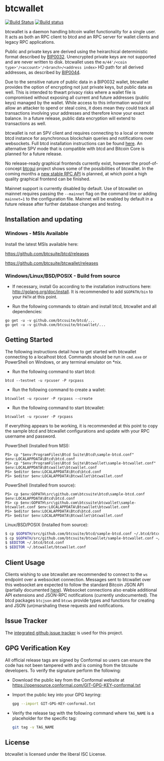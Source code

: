 btcwallet
=========

[![Build Status](https://travis-ci.org/btcsuite/btcwallet.png?branch=master)](https://travis-ci.org/btcsuite/btcwallet)
[![Build status](https://ci.appveyor.com/api/projects/status/88nxvckdj8upqr36/branch/master?svg=true)](https://ci.appveyor.com/project/jrick/btcwallet/branch/master)

btcwallet is a daemon handling bitcoin wallet functionality for a
single user.  It acts as both an RPC client to btcd and an RPC server
for wallet clients and legacy RPC applications.

Public and private keys are derived using the heirarchical
deterministic format described by
[BIP0032](https://github.com/bitcoin/bips/blob/master/bip-0032.mediawiki).
Unencrypted private keys are not supported and are never written to
disk.  btcwallet uses the
`m/44'/<coin type>'/<account>'/<branch>/<address index>`
HD path for all derived addresses, as described by
[BIP0044](https://github.com/bitcoin/bips/blob/master/bip-0044.mediawiki).

Due to the sensitive nature of public data in a BIP0032 wallet,
btcwallet provides the option of encrypting not just private keys, but
public data as well.  This is intended to thwart privacy risks where a
wallet file is compromised without exposing all current and future
addresses (public keys) managed by the wallet. While access to this
information would not allow an attacker to spend or steal coins, it
does mean they could track all transactions involving your addresses
and therefore know your exact balance.  In a future release, public data
encryption will extend to transactions as well.

btcwallet is not an SPV client and requires connecting to a local or
remote btcd instance for asynchronous blockchain queries and
notifications over websockets.  Full btcd installation instructions
can be found [here](https://github.com/btcsuite/btcd).  An alternative
SPV mode that is compatible with btcd and Bitcoin Core is planned for
a future release.

No release-ready graphical frontends currently exist, however the
proof-of-concept [btcgui](https://github.com/btcsuite/btcgui) project
shows some of the possibilities of btcwallet.  In the coming months a
[new stable RPC API](https://github.com/btcsuite/btcwallet/issues/220) is planned, at which point a high quality graphical
frontend can be finished.

Mainnet support is currently disabled by default.  Use of btcwallet on
mainnet requires passing the `--mainnet` flag on the command line or
adding `mainnet=1` to the configuration file.  Mainnet will be enabled
by default in a future release after further database changes and
testing.

## Installation and updating

### Windows - MSIs Available

Install the latest MSIs available here:

https://github.com/btcsuite/btcd/releases

https://github.com/btcsuite/btcwallet/releases

### Windows/Linux/BSD/POSIX - Build from source

- If necessary, install Go according to the installation instructions
  here: http://golang.org/doc/install.  It is recommended to add
  `$GOPATH/bin` to your `PATH` at this point.

- Run the following commands to obtain and install btcd, btcwallet
  and all dependencies:
```
go get -u -v github.com/btcsuite/btcd/...
go get -u -v github.com/btcsuite/btcwallet/...
```

## Getting Started

The following instructions detail how to get started with btcwallet
connecting to a localhost btcd.  Commands should be run in `cmd.exe`
or PowerShell on Windows, or any terminal emulator on *nix.

- Run the following command to start btcd:

```
btcd --testnet -u rpcuser -P rpcpass
```

- Run the following command to create a wallet:

```
btcwallet -u rpcuser -P rpcpass --create
```

- Run the following command to start btcwallet:

```
btcwallet -u rpcuser -P rpcpass
```

If everything appears to be working, it is recommended at this point to
copy the sample btcd and btcwallet configurations and update with your
RPC username and password.

PowerShell (Installed from MSI):
```
PS> cp "$env:ProgramFiles\Btcd Suite\Btcd\sample-btcd.conf" $env:LOCALAPPDATA\Btcd\btcd.conf
PS> cp "$env:ProgramFiles\Btcd Suite\Btcwallet\sample-btcwallet.conf" $env:LOCALAPPDATA\Btcwallet\btcwallet.conf
PS> $editor $env:LOCALAPPDATA\Btcd\btcd.conf
PS> $editor $env:LOCALAPPDATA\Btcwallet\btcwallet.conf
```

PowerShell (Installed from source):
```
PS> cp $env:GOPATH\src\github.com\btcsuite\btcd\sample-btcd.conf $env:LOCALAPPDATA\Btcd\btcd.conf
PS> cp $env:GOPATH\src\github.com\btcsuite\btcwallet\sample-btcwallet.conf $env:LOCALAPPDATA\Btcwallet\btcwallet.conf
PS> $editor $env:LOCALAPPDATA\Btcd\btcd.conf
PS> $editor $env:LOCALAPPDATA\Btcwallet\btcwallet.conf
```

Linux/BSD/POSIX (Installed from source):
```bash
$ cp $GOPATH/src/github.com/btcsuite/btcd/sample-btcd.conf ~/.btcd/btcd.conf
$ cp $GOPATH/src/github.com/btcsuite/btcwallet/sample-btcwallet.conf ~/.btcwallet/btcwallet.conf
$ $EDITOR ~/.btcd/btcd.conf
$ $EDITOR ~/.btcwallet/btcwallet.conf
```

## Client Usage

Clients wishing to use btcwallet are recommended to connect to the
`ws` endpoint over a websocket connection.  Messages sent to btcwallet
over this websocket are expected to follow the standard Bitcoin JSON
API (partially documented
[here](https://en.bitcoin.it/wiki/Original_Bitcoin_client/API_Calls_list)).
Websocket connections also enable additional API extensions and
JSON-RPC notifications (currently undocumented).  The btcd packages
`btcjson` and `btcws` provide types and functions for creating and
JSON (un)marshaling these requests and notifications.

## Issue Tracker

The [integrated github issue tracker](https://github.com/btcsuite/btcwallet/issues)
is used for this project.

## GPG Verification Key

All official release tags are signed by Conformal so users can ensure the code
has not been tampered with and is coming from the btcsuite developers.  To
verify the signature perform the following:

- Download the public key from the Conformal website at
  https://opensource.conformal.com/GIT-GPG-KEY-conformal.txt

- Import the public key into your GPG keyring:
  ```bash
  gpg --import GIT-GPG-KEY-conformal.txt
  ```

- Verify the release tag with the following command where `TAG_NAME` is a
  placeholder for the specific tag:
  ```bash
  git tag -v TAG_NAME
  ```

## License

btcwallet is licensed under the liberal ISC License.
